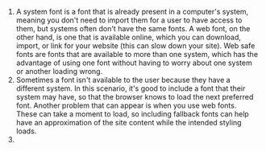 1. A system font is a font that is already present in a computer's system, meaning
you don't need to import them for a user to have access to them, but systems often
don't have the same fonts. A web font, on the other hand, is one that is available
online, which you can download, import, or link for your website (this can slow
down your site). Web safe fonts are fonts that are available to more than one system,
which has the advantage of using one font without having to worry about one system
or another loading wrong.
2. Sometimes a font isn't available to the user because they have a different system.
In this scenario, it's good to include a font that their system may have, so that
the browser knows to load the next preferred font. Another problem that can appear
is when you use web fonts. These can take a moment to load, so including fallback
fonts can help have an approximation of the site content while the intended styling
loads.
3. 
